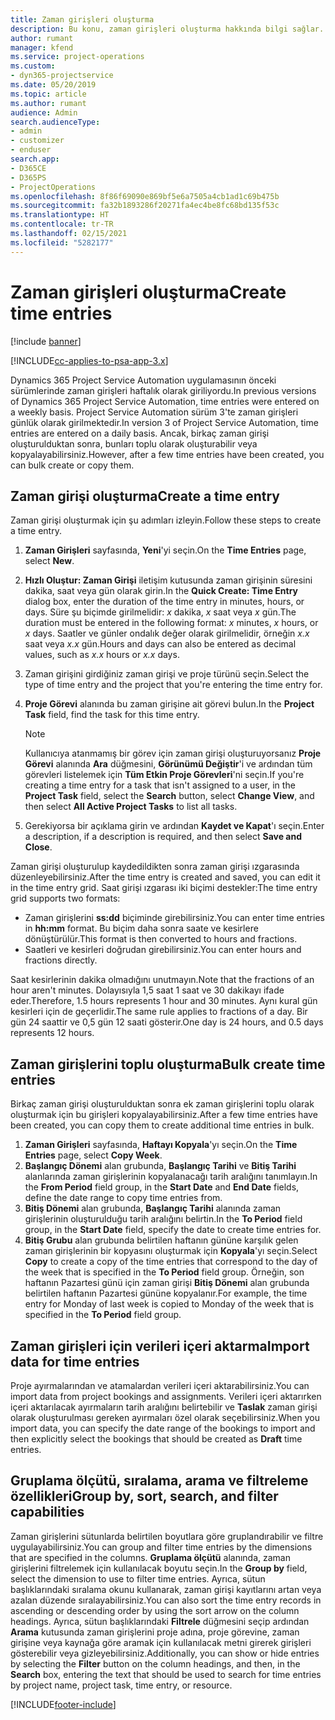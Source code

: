 ```yaml
---
title: Zaman girişleri oluşturma
description: Bu konu, zaman girişleri oluşturma hakkında bilgi sağlar.
author: rumant
manager: kfend
ms.service: project-operations
ms.custom:
- dyn365-projectservice
ms.date: 05/20/2019
ms.topic: article
ms.author: rumant
audience: Admin
search.audienceType:
- admin
- customizer
- enduser
search.app:
- D365CE
- D365PS
- ProjectOperations
ms.openlocfilehash: 8f86f69090e869bf5e6a7505a4cb1ad1c69b475b
ms.sourcegitcommit: fa32b1893286f20271fa4ec4be8fc68bd135f53c
ms.translationtype: HT
ms.contentlocale: tr-TR
ms.lasthandoff: 02/15/2021
ms.locfileid: "5282177"
---
```

# <a name="create-time-entries"></a><span data-ttu-id="de467-103">Zaman girişleri oluşturma</span><span class="sxs-lookup"><span data-stu-id="de467-103">Create time entries</span></span>

[!include [banner](../includes/psa-now-project-operations.md)]

[!INCLUDE[cc-applies-to-psa-app-3.x](../includes/cc-applies-to-psa-app-3x.md)]

<span data-ttu-id="de467-104">Dynamics 365 Project Service Automation uygulamasının önceki sürümlerinde zaman girişleri haftalık olarak giriliyordu.</span><span class="sxs-lookup"><span data-stu-id="de467-104">In previous versions of Dynamics 365 Project Service Automation, time entries were entered on a weekly basis.</span></span> <span data-ttu-id="de467-105">Project Service Automation sürüm 3'te zaman girişleri günlük olarak girilmektedir.</span><span class="sxs-lookup"><span data-stu-id="de467-105">In version 3 of Project Service Automation, time entries are entered on a daily basis.</span></span> <span data-ttu-id="de467-106">Ancak, birkaç zaman girişi oluşturulduktan sonra, bunları toplu olarak oluşturabilir veya kopyalayabilirsiniz.</span><span class="sxs-lookup"><span data-stu-id="de467-106">However, after a few time entries have been created, you can bulk create or copy them.</span></span>

## <a name="create-a-time-entry"></a><span data-ttu-id="de467-107">Zaman girişi oluşturma</span><span class="sxs-lookup"><span data-stu-id="de467-107">Create a time entry</span></span>

<span data-ttu-id="de467-108">Zaman girişi oluşturmak için şu adımları izleyin.</span><span class="sxs-lookup"><span data-stu-id="de467-108">Follow these steps to create a time entry.</span></span>

1. <span data-ttu-id="de467-109">**Zaman Girişleri** sayfasında, **Yeni**'yi seçin.</span><span class="sxs-lookup"><span data-stu-id="de467-109">On the **Time Entries** page, select **New**.</span></span>
2. <span data-ttu-id="de467-110">**Hızlı Oluştur: Zaman Girişi** iletişim kutusunda zaman girişinin süresini dakika, saat veya gün olarak girin.</span><span class="sxs-lookup"><span data-stu-id="de467-110">In the **Quick Create: Time Entry** dialog box, enter the duration of the time entry in minutes, hours, or days.</span></span> <span data-ttu-id="de467-111">Süre şu biçimde girilmelidir: *x* dakika, *x* saat veya *x* gün.</span><span class="sxs-lookup"><span data-stu-id="de467-111">The duration must be entered in the following format: *x* minutes, *x* hours, or *x* days.</span></span> <span data-ttu-id="de467-112">Saatler ve günler ondalık değer olarak girilmelidir, örneğin *x.x* saat veya *x.x* gün.</span><span class="sxs-lookup"><span data-stu-id="de467-112">Hours and days can also be entered as decimal values, such as *x.x* hours or *x.x* days.</span></span>
3. <span data-ttu-id="de467-113">Zaman girişini girdiğiniz zaman girişi ve proje türünü seçin.</span><span class="sxs-lookup"><span data-stu-id="de467-113">Select the type of time entry and the project that you're entering the time entry for.</span></span>
4. <span data-ttu-id="de467-114">**Proje Görevi** alanında bu zaman girişine ait görevi bulun.</span><span class="sxs-lookup"><span data-stu-id="de467-114">In the **Project Task** field, find the task for this time entry.</span></span>

    > [!NOTE]
    > <span data-ttu-id="de467-115">Kullanıcıya atanmamış bir görev için zaman girişi oluşturuyorsanız **Proje Görevi** alanında **Ara** düğmesini, **Görünümü Değiştir**'i ve ardından tüm görevleri listelemek için **Tüm Etkin Proje Görevleri**'ni seçin.</span><span class="sxs-lookup"><span data-stu-id="de467-115">If you're creating a time entry for a task that isn't assigned to a user, in the **Project Task** field, select the **Search** button, select **Change View**, and then select **All Active Project Tasks** to list all tasks.</span></span>

5. <span data-ttu-id="de467-116">Gerekiyorsa bir açıklama girin ve ardından **Kaydet ve Kapat**'ı seçin.</span><span class="sxs-lookup"><span data-stu-id="de467-116">Enter a description, if a description is required, and then select **Save and Close**.</span></span>

<span data-ttu-id="de467-117">Zaman girişi oluşturulup kaydedildikten sonra zaman girişi ızgarasında düzenleyebilirsiniz.</span><span class="sxs-lookup"><span data-stu-id="de467-117">After the time entry is created and saved, you can edit it in the time entry grid.</span></span> <span data-ttu-id="de467-118">Saat girişi ızgarası iki biçimi destekler:</span><span class="sxs-lookup"><span data-stu-id="de467-118">The time entry grid supports two formats:</span></span>

- <span data-ttu-id="de467-119">Zaman girişlerini **ss:dd** biçiminde girebilirsiniz.</span><span class="sxs-lookup"><span data-stu-id="de467-119">You can enter time entries in **hh:mm** format.</span></span> <span data-ttu-id="de467-120">Bu biçim daha sonra saate ve kesirlere dönüştürülür.</span><span class="sxs-lookup"><span data-stu-id="de467-120">This format is then converted to hours and fractions.</span></span>
- <span data-ttu-id="de467-121">Saatleri ve kesirleri doğrudan girebilirsiniz.</span><span class="sxs-lookup"><span data-stu-id="de467-121">You can enter hours and fractions directly.</span></span>

<span data-ttu-id="de467-122">Saat kesirlerinin dakika olmadığını unutmayın.</span><span class="sxs-lookup"><span data-stu-id="de467-122">Note that the fractions of an hour aren't minutes.</span></span> <span data-ttu-id="de467-123">Dolayısıyla 1,5 saat 1 saat ve 30 dakikayı ifade eder.</span><span class="sxs-lookup"><span data-stu-id="de467-123">Therefore, 1.5 hours represents 1 hour and 30 minutes.</span></span> <span data-ttu-id="de467-124">Aynı kural gün kesirleri için de geçerlidir.</span><span class="sxs-lookup"><span data-stu-id="de467-124">The same rule applies to fractions of a day.</span></span> <span data-ttu-id="de467-125">Bir gün 24 saattir ve 0,5 gün 12 saati gösterir.</span><span class="sxs-lookup"><span data-stu-id="de467-125">One day is 24 hours, and 0.5 days represents 12 hours.</span></span>

## <a name="bulk-create-time-entries"></a><span data-ttu-id="de467-126">Zaman girişlerini toplu oluşturma</span><span class="sxs-lookup"><span data-stu-id="de467-126">Bulk create time entries</span></span>

<span data-ttu-id="de467-127">Birkaç zaman girişi oluşturulduktan sonra ek zaman girişlerini toplu olarak oluşturmak için bu girişleri kopyalayabilirsiniz.</span><span class="sxs-lookup"><span data-stu-id="de467-127">After a few time entries have been created, you can copy them to create additional time entries in bulk.</span></span>

1. <span data-ttu-id="de467-128">**Zaman Girişleri** sayfasında, **Haftayı Kopyala**'yı seçin.</span><span class="sxs-lookup"><span data-stu-id="de467-128">On the **Time Entries** page, select **Copy Week**.</span></span>
2. <span data-ttu-id="de467-129">**Başlangıç Dönemi** alan grubunda, **Başlangıç Tarihi** ve **Bitiş Tarihi** alanlarında zaman girişlerinin kopyalanacağı tarih aralığını tanımlayın.</span><span class="sxs-lookup"><span data-stu-id="de467-129">In the **From Period** field group, in the **Start Date** and **End Date** fields, define the date range to copy time entries from.</span></span>
3. <span data-ttu-id="de467-130">**Bitiş Dönemi** alan grubunda, **Başlangıç Tarihi** alanında zaman girişlerinin oluşturulduğu tarih aralığını belirtin.</span><span class="sxs-lookup"><span data-stu-id="de467-130">In the **To Period** field group, in the **Start Date** field, specify the date to create time entries for.</span></span>
4. <span data-ttu-id="de467-131">**Bitiş Grubu** alan grubunda belirtilen haftanın gününe karşılık gelen zaman girişlerinin bir kopyasını oluşturmak için **Kopyala**'yı seçin.</span><span class="sxs-lookup"><span data-stu-id="de467-131">Select **Copy** to create a copy of the time entries that correspond to the day of the week that is specified in the **To Period** field group.</span></span> <span data-ttu-id="de467-132">Örneğin, son haftanın Pazartesi günü için zaman girişi **Bitiş Dönemi** alan grubunda belirtilen haftanın Pazartesi gününe kopyalanır.</span><span class="sxs-lookup"><span data-stu-id="de467-132">For example, the time entry for Monday of last week is copied to Monday of the week that is specified in the **To Period** field group.</span></span>

## <a name="import-data-for-time-entries"></a><span data-ttu-id="de467-133">Zaman girişleri için verileri içeri aktarma</span><span class="sxs-lookup"><span data-stu-id="de467-133">Import data for time entries</span></span>

<span data-ttu-id="de467-134">Proje ayırmalarından ve atamalardan verileri içeri aktarabilirsiniz.</span><span class="sxs-lookup"><span data-stu-id="de467-134">You can import data from project bookings and assignments.</span></span> <span data-ttu-id="de467-135">Verileri içeri aktarırken içeri aktarılacak ayırmaların tarih aralığını belirtebilir ve **Taslak** zaman girişi olarak oluşturulması gereken ayırmaları özel olarak seçebilirsiniz.</span><span class="sxs-lookup"><span data-stu-id="de467-135">When you import data, you can specify the date range of the bookings to import and then explicitly select the bookings that should be created as **Draft** time entries.</span></span>

## <a name="group-by-sort-search-and-filter-capabilities"></a><span data-ttu-id="de467-136">Gruplama ölçütü, sıralama, arama ve filtreleme özellikleri</span><span class="sxs-lookup"><span data-stu-id="de467-136">Group by, sort, search, and filter capabilities</span></span>

<span data-ttu-id="de467-137">Zaman girişlerini sütunlarda belirtilen boyutlara göre gruplandırabilir ve filtre uygulayabilirsiniz.</span><span class="sxs-lookup"><span data-stu-id="de467-137">You can group and filter time entries by the dimensions that are specified in the columns.</span></span> <span data-ttu-id="de467-138">**Gruplama ölçütü** alanında, zaman girişlerini filtrelemek için kullanılacak boyutu seçin.</span><span class="sxs-lookup"><span data-stu-id="de467-138">In the **Group by** field, select the dimension to use to filter time entries.</span></span> <span data-ttu-id="de467-139">Ayrıca, sütun başlıklarındaki sıralama okunu kullanarak, zaman girişi kayıtlarını artan veya azalan düzende sıralayabilirsiniz.</span><span class="sxs-lookup"><span data-stu-id="de467-139">You can also sort the time entry records in ascending or descending order by using the sort arrow on the column headings.</span></span> <span data-ttu-id="de467-140">Ayrıca, sütun başlıklarındaki **Filtrele** düğmesini seçip ardından **Arama** kutusunda zaman girişlerini proje adına, proje görevine, zaman girişine veya kaynağa göre aramak için kullanılacak metni girerek girişleri gösterebilir veya gizleyebilirsiniz.</span><span class="sxs-lookup"><span data-stu-id="de467-140">Additionally, you can show or hide entries by selecting the **Filter** button on the column headings, and then, in the **Search** box, entering the text that should be used to search for time entries by project name, project task, time entry, or resource.</span></span>


[!INCLUDE[footer-include](../includes/footer-banner.md)]